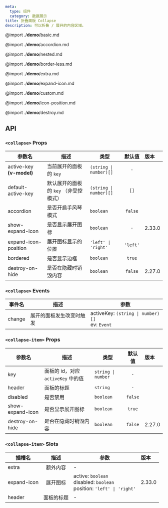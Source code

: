 ```yaml
meta:
  type: 组件
  category: 数据展示
title: 折叠面板 Collapse
description: 可以折叠 / 展开的内容区域。
```

@import ./__demo__/basic.md

@import ./__demo__/accordion.md

@import ./__demo__/nested.md

@import ./__demo__/border-less.md

@import ./__demo__/extra.md

@import ./__demo__/expand-icon.md

@import ./__demo__/custom.md

@import ./__demo__/icon-position.md

@import ./__demo__/destroy.md

## API


### `<collapse>` Props

|参数名|描述|类型|默认值|版本|
|---|---|---|:---:|:---|
|active-key **(v-model)**|当前展开的面板的 `key`|`(string \| number)[]`|`-`||
|default-active-key|默认展开的面板的 `key` （非受控模式）|`(string \| number)[]`|`[]`||
|accordion|是否开启手风琴模式|`boolean`|`false`||
|show-expand-icon|是否显示展开图标|`boolean`|`-`|2.33.0|
|expand-icon-position|展开图标显示的位置|`'left' \| 'right'`|`'left'`||
|bordered|是否显示边框|`boolean`|`true`||
|destroy-on-hide|是否在隐藏时销毁内容|`boolean`|`false`|2.27.0|
### `<collapse>` Events

|事件名|描述|参数|
|---|---|---|
|change|展开的面板发生改变时触发|activeKey: `(string \| number)[]`<br>ev: `Event`|




### `<collapse-item>` Props

|参数名|描述|类型|默认值|版本|
|---|---|---|:---:|:---|
|key|面板的 id，对应 `activeKey` 中的值|`string \| number`|`-`||
|header|面板的标题|`string`|`-`||
|disabled|是否禁用|`boolean`|`false`||
|show-expand-icon|是否显示展开图标|`boolean`|`true`||
|destroy-on-hide|是否在隐藏时销毁内容|`boolean`|`false`|2.27.0|
### `<collapse-item>` Slots

|插槽名|描述|参数|版本|
|---|:---:|---|:---|
|extra|额外内容|-||
|expand-icon|展开图标|active: `boolean`<br>disabled: `boolean`<br>position: `'left' \| 'right'`|2.33.0|
|header|面板的标题|-||


